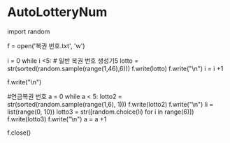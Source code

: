 # AutoLotteryNum
import random 

f = open('복권 번호.txt', 'w')

i = 0
while i <5:
    # 일반 복권 번호 생성기5 
    lotto = str(sorted(random.sample(range(1,46),6)))
    f.write(lotto)
    f.write("\n")
    i = i +1
    

f.write("\n")

    
#연금복권 번호
a = 0
while a < 5:
    lotto2 = str(sorted(random.sample(range(1,6), 1)))
    f.write(lotto2)
    f.write("\n")
    li = list(range(0, 10))
    lotto3 = str([random.choice(li) for i in range(6)])
    f.write(lotto3)
    f.write("\n")
    a = a +1


f.close()


    


